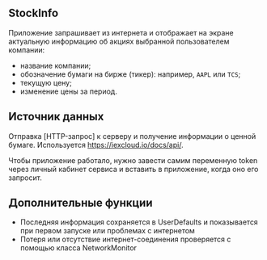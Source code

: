 ## StockInfo

Приложение запрашивает из интернета и отображает на экране актуальную информацию об акциях выбранной пользователем компании:

* название компании;
* обозначение бумаги на бирже (тикер): например, `AAPL` или `TCS`;
* текущую цену;
* изменение цены за период.

## Источник данных

Отправка [HTTP-запрос] к серверу и получение информации о ценной бумаге. 
Используется https://iexcloud.io/docs/api/. 

Чтобы приложение работало, нужно завести самим переменную token через личный кабинет сервиса и вставить в приложение, когда оно его запросит. 


## Дополнительные функции
* Последняя информация сохраняется в UserDefaults и показывается при первом запуске или проблемах с интернетом
* Потеря или отсутствие интернет-соединения проверяется с помощью класса NetworkMonitor